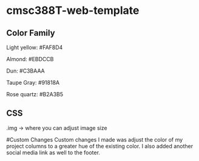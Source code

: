# cmsc388T-web-template

## Color Family
Light yellow: #FAF8D4

Almond: #EBDCCB

Dun: #C3BAAA

Taupe Gray: #91818A

Rose quartz: #B2A3B5

## CSS
.img -> where you can adjust image size

#Custom Changes
Custom changes I made was adjust the color of my project columns to a greater hue of the existing color. I also added another social media link as well to the footer.

